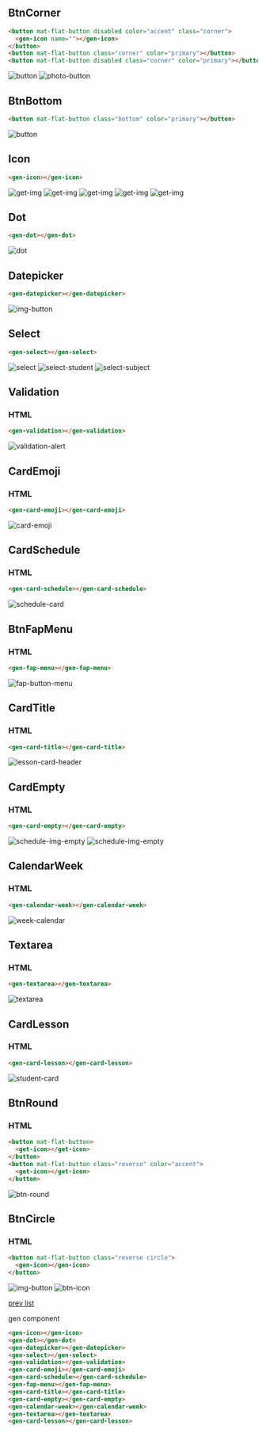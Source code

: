 ## BtnCorner
```html
<button mat-flat-button disabled color="accent" class="corner">
  <gen-icon name=""></gen-icon>
</button>
<button mat-flat-button class="corner" color="primary"></button>
<button mat-flat-button disabled class="corner" color="primary"></button>
```
![button](./demo/my-components/button2.png)
![photo-button](./demo/my-components/photo-button.png)

## BtnBottom
```html
<button mat-flat-button class="bottom" color="primary"></button>
```
![button](./demo/my-components/button.png)

## Icon
```html
<gen-icon></gen-icon>
```
![get-img](./demo/my-components/get-img.png)
![get-img](./demo/my-components/get-img2.png)
![get-img](./demo/my-components/get-img-3.png)
![get-img](./demo/my-components/get-img-4.png)
![get-img](./demo/my-components/get-img-5.png)

## Dot
```html
<gen-dot></gen-dot>
```
![dot](./demo/my-components/dot.png)

## Datepicker
```html
<gen-datepicker></gen-datepicker>
```
![img-button](./demo/my-components/InputBd.png)

## Select
```html
<gen-select></gen-select>
```
![select](./demo/my-components/select.png)
![select-student](./demo/my-components/select-student.png)
![select-subject](./demo/my-components/select-subject.png)


## Validation
### HTML
```html
<gen-validation></gen-validation>
```
![validation-alert](./demo/my-components/validation-alert.png)

## CardEmoji
### HTML
```html
<gen-card-emoji></gen-card-emoji>
```
![card-emoji](./demo/my-components/emoji-feedback.png)

## CardSchedule
### HTML
```html
<gen-card-schedule></gen-card-schedule>
```
![schedule-card](./demo/my-components/schedule-card.png)

## BtnFapMenu
### HTML
```html
<gen-fap-menu></gen-fap-menu>
```
![fap-button-menu](./demo/my-components/fap-button-menu.png)

## CardTitle
### HTML
```html
<gen-card-title></gen-card-title>
```
![lesson-card-header](./demo/my-components/lesson-card-header.png)

## CardEmpty
### HTML
```html
<gen-card-empty></gen-card-empty>
```
![schedule-img-empty](./demo/my-components/schedule-img-empty.png)
![schedule-img-empty](./demo/my-components/schedule-img-empty-2.png)

## CalendarWeek
### HTML
```html
<gen-calendar-week></gen-calendar-week>
```
![week-calendar](./demo/my-components/week-calendar.png)

## Textarea
### HTML
```html
<gen-textarea></gen-textarea>
```
![textarea](./demo/my-components/textarea.png)

## CardLesson
### HTML
```html
<gen-card-lesson></gen-card-lesson>
```
![student-card](./demo/my-components/student-card.png)

## BtnRound
### HTML
```html
<button mat-flat-button>
  <get-icon></get-icon>
</button>
<button mat-flat-button class="reverse" color="accent">
  <get-icon></get-icon>
</button>
```
![btn-round](./demo/my-components/btn-round.png)

## BtnCircle
### HTML
```html
<button mat-flat-button class="reverse circle">
  <gen-icon></gen-icon>
</button>
```
![img-button](./demo/my-components/img-button.png)
![btn-icon](./demo/my-components/btn-icon.png)

[prev list](https://github.com/DmitryRoar/components-for-project/blob/master/COMPONENTS.md)

gen component
```html
<gen-icon></gen-icon>
<gen-dot></gen-dot>
<gen-datepicker></gen-datepicker>
<gen-select></gen-select>
<gen-validation></gen-validation>
<gen-card-emoji></gen-card-emoji>
<gen-card-schedule></gen-card-schedule>
<gen-fap-menu></gen-fap-menu>
<gen-card-title></gen-card-title>
<gen-card-empty></gen-card-empty>
<gen-calendar-week></gen-calendar-week>
<gen-textarea></gen-textarea>
<gen-card-lesson></gen-card-lesson>
```
